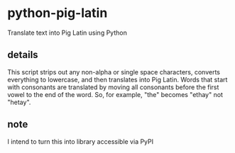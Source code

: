 # python-pig-latin

Translate text into Pig Latin using Python

## details

This script strips out any non-alpha or single space characters, converts everything to lowercase, and then translates into Pig Latin. Words that start with consonants are translated by moving all consonants before the first vowel to the end of the word. So, for example, "the" becomes "ethay" not "hetay".

## note

I intend to turn this into library accessible via PyPI
